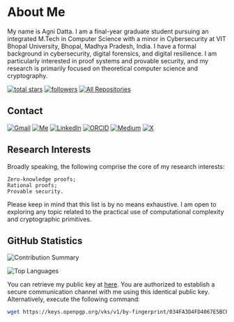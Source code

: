 # About Me

My name is Agni Datta. I am a final-year graduate student pursuing an integrated M.Tech in Computer Science with a minor in Cybersecurity at VIT Bhopal University, Bhopal, Madhya Pradesh, India. I have a formal background in cybersecurity, digital forensics, and digital resilience. I am particularly interested in proof systems and provable security, and my research is primarily focused on theoretical computer science and cryptography.

[![total stars](https://custom-icon-badges.herokuapp.com/badge/dynamic/json?logo=star&color=55960c&labelColor=488207&label=Stars&style=for-the-badge&query=%24.stars&url=https://api.github-star-counter.workers.dev/user/agni-datta)](https://github.com/agni-datta?tab=repositories&sort=stargazers) [![followers](https://custom-icon-badges.herokuapp.com/github/followers/agni-datta?color=236ad3&labelColor=1155ba&style=for-the-badge&logo=person-add&label=Follow&logoColor=white)](https://github.com/agni-datta) [![All Repositories](https://custom-icon-badges.herokuapp.com/badge/-All%20Repos-330F63?style=for-the-badge&logoColor=white&logo=repo)](https://github.com/agni-datta?tab=repositories)

## Contact

[![Gmail](https://img.shields.io/badge/Gmail-D14836?style=for-the-badge&logo=gmail&logoColor=white)](mailto:agnidatta.org@gmail.com) [![Me](https://img.shields.io/badge/website-000000?style=for-the-badge&logo=About.me&logoColor=white)](https://sites.google.com/view/agni-datta/) [![LinkedIn](https://img.shields.io/badge/linkedin-%230077B5.svg?style=for-the-badge&logo=linkedin&logoColor=white)](https://linkedin.com/in/agni-datta) [![ORCID](https://img.shields.io/badge/orcid-A6CE39?style=for-the-badge&logo=orcid&logoColor=white)](https://orcid.org/0000-0002-2738-1910) [![Medium](https://img.shields.io/badge/Medium-12100E?style=for-the-badge&logo=medium&logoColor=white)](https://medium.com/@dattadunga) [![X](https://img.shields.io/badge/X-000000?style=for-the-badge&logo=x&logoColor=white)](https://x.com/AgniDatta)

## Research Interests

Broadly speaking, the following comprise the core of my research interests:

```
Zero-knowledge proofs;
Rational proofs;
Provable security.
```

Please keep in mind that this list is by no means exhaustive. I am open to exploring any topic related to the practical use of computational complexity and cryptographic primitives.

## GitHub Statistics

![Contribution Summary](https://github-readme-streak-stats.herokuapp.com/?user=agni-datta&theme=github_dark&card_width=500&border_radius=2&hide_border=true&include_all_commits=true&show_icons=true)

![Top Languages](https://github-readme-stats.vercel.app/api/top-langs/?username=agni-datta&theme=github_dark&langs_count=8&card_width=500&hide_border=true&hide_title=true&border_radius=2&layout=compact)

You can retrieve my public key at [here](https://keys.openpgp.org/vks/v1/by-fingerprint/034FA3D4FD4067E5BCF30B6FCF8D56CABE52E5E9). You are authorized to establish a secure communication channel with me using this identical public key. Alternatively, execute the following command:

```bash
wget https://keys.openpgp.org/vks/v1/by-fingerprint/034FA3D4FD4067E5BCF30B6FCF8D56CABE52E5E9
```
